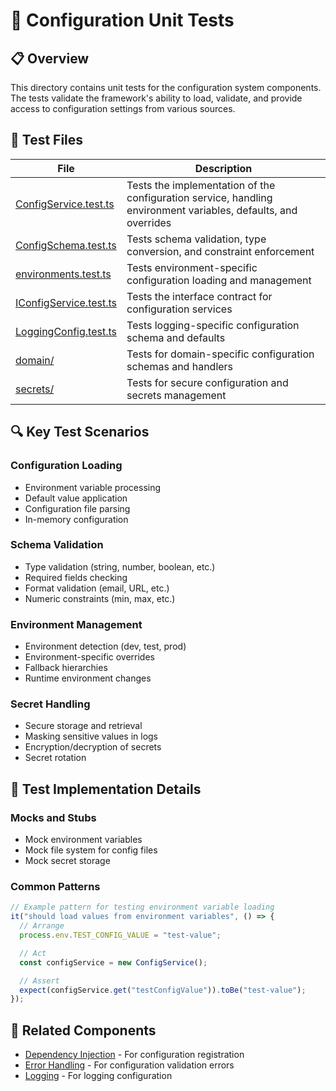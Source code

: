 # 🧪 Configuration Unit Tests

## 📋 Overview

This directory contains unit tests for the configuration system components. The tests validate the framework's ability to load, validate, and provide access to configuration settings from various sources.

## 🧩 Test Files

| File                                               | Description                                                                                                    |
| -------------------------------------------------- | -------------------------------------------------------------------------------------------------------------- |
| [ConfigService.test.ts](./ConfigService.test.ts)   | Tests the implementation of the configuration service, handling environment variables, defaults, and overrides |
| [ConfigSchema.test.ts](./ConfigSchema.test.ts)     | Tests schema validation, type conversion, and constraint enforcement                                           |
| [environments.test.ts](./environments.test.ts)     | Tests environment-specific configuration loading and management                                                |
| [IConfigService.test.ts](./IConfigService.test.ts) | Tests the interface contract for configuration services                                                        |
| [LoggingConfig.test.ts](./LoggingConfig.test.ts)   | Tests logging-specific configuration schema and defaults                                                       |
| [domain/](./domain/)                               | Tests for domain-specific configuration schemas and handlers                                                   |
| [secrets/](./secrets/)                             | Tests for secure configuration and secrets management                                                          |

## 🔍 Key Test Scenarios

### Configuration Loading

- Environment variable processing
- Default value application
- Configuration file parsing
- In-memory configuration

### Schema Validation

- Type validation (string, number, boolean, etc.)
- Required fields checking
- Format validation (email, URL, etc.)
- Numeric constraints (min, max, etc.)

### Environment Management

- Environment detection (dev, test, prod)
- Environment-specific overrides
- Fallback hierarchies
- Runtime environment changes

### Secret Handling

- Secure storage and retrieval
- Masking sensitive values in logs
- Encryption/decryption of secrets
- Secret rotation

## 🔧 Test Implementation Details

### Mocks and Stubs

- Mock environment variables
- Mock file system for config files
- Mock secret storage

### Common Patterns

```typescript
// Example pattern for testing environment variable loading
it("should load values from environment variables", () => {
  // Arrange
  process.env.TEST_CONFIG_VALUE = "test-value";

  // Act
  const configService = new ConfigService();

  // Assert
  expect(configService.get("testConfigValue")).toBe("test-value");
});
```

## 🔗 Related Components

- [Dependency Injection](../di/README.md) - For configuration registration
- [Error Handling](../errors/README.md) - For configuration validation errors
- [Logging](../logging/README.md) - For logging configuration
